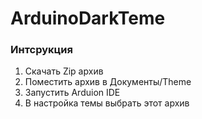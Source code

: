 # ArduinoDarkTeme

### Интсрукция

1. Скачать Zip архив
2. Поместить архив в Документы/Theme
3. Запустить Arduion IDE
4. В настройка темы выбрать этот архив
